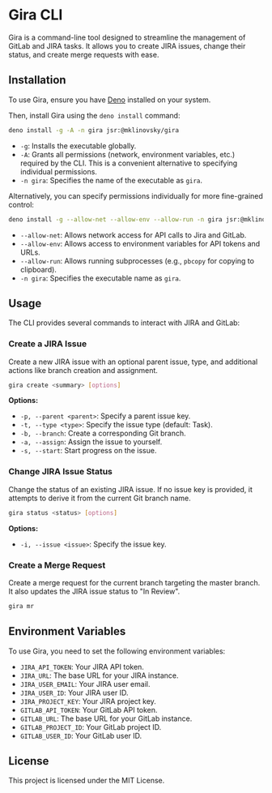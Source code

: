 # Gira CLI

Gira is a command-line tool designed to streamline the management of GitLab and
JIRA tasks. It allows you to create JIRA issues, change their status, and create
merge requests with ease.

## Installation

To use Gira, ensure you have [Deno](https://deno.com/) installed on your system.

Then, install Gira using the `deno install` command:

```bash
deno install -g -A -n gira jsr:@mklinovsky/gira
```

- `-g`: Installs the executable globally.
- `-A`: Grants all permissions (network, environment variables, etc.) required by the CLI. This is a convenient alternative to specifying individual permissions.
- `-n gira`: Specifies the name of the executable as `gira`.

Alternatively, you can specify permissions individually for more fine-grained control:

```bash
deno install -g --allow-net --allow-env --allow-run -n gira jsr:@mklinovsky/gira
```

- `--allow-net`: Allows network access for API calls to Jira and GitLab.
- `--allow-env`: Allows access to environment variables for API tokens and URLs.
- `--allow-run`: Allows running subprocesses (e.g., `pbcopy` for copying to clipboard).
- `-n gira`: Specifies the executable name as `gira`.


## Usage

The CLI provides several commands to interact with JIRA and GitLab:

### Create a JIRA Issue

Create a new JIRA issue with an optional parent issue, type, and additional
actions like branch creation and assignment.

```bash
gira create <summary> [options]
```

**Options:**

- `-p, --parent <parent>`: Specify a parent issue key.
- `-t, --type <type>`: Specify the issue type (default: Task).
- `-b, --branch`: Create a corresponding Git branch.
- `-a, --assign`: Assign the issue to yourself.
- `-s, --start`: Start progress on the issue.

### Change JIRA Issue Status

Change the status of an existing JIRA issue. If no issue key is provided, it
attempts to derive it from the current Git branch name.

```bash
gira status <status> [options]
```

**Options:**

- `-i, --issue <issue>`: Specify the issue key.

### Create a Merge Request

Create a merge request for the current branch targeting the master branch. It
also updates the JIRA issue status to "In Review".

```bash
gira mr
```

## Environment Variables

To use Gira, you need to set the following environment variables:

- `JIRA_API_TOKEN`: Your JIRA API token.
- `JIRA_URL`: The base URL for your JIRA instance.
- `JIRA_USER_EMAIL`: Your JIRA user email.
- `JIRA_USER_ID`: Your JIRA user ID.
- `JIRA_PROJECT_KEY`: Your JIRA project key.
- `GITLAB_API_TOKEN`: Your GitLab API token.
- `GITLAB_URL`: The base URL for your GitLab instance.
- `GITLAB_PROJECT_ID`: Your GitLab project ID.
- `GITLAB_USER_ID`: Your GitLab user ID.

## License

This project is licensed under the MIT License.
